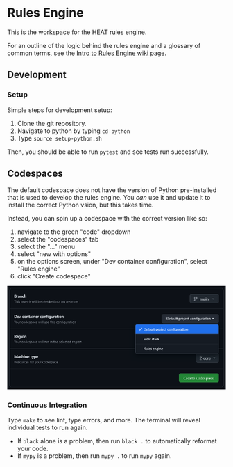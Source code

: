 # Rules Engine
This is the workspace for the HEAT rules engine. 

For an outline of the logic behind the rules engine and a glossary of common terms, see the [Intro to Rules Engine wiki page](https://github.com/codeforboston/home-energy-analysis-tool/wiki/Intro-to-Rules-Engine).

## Development

### Setup
Simple steps for development setup:

1. Clone the git repository.
2. Navigate to python by typing `cd python`
3. Type `source setup-python.sh`

Then, you should be able to run `pytest` and see tests run successfully.


## Codespaces
The default codespace does not have the version of Python pre-installed that is used to develop the rules engine.  You _can_ use it and update it to install the correct Python vsion, but this takes time.  

Instead, you can spin up a codespace with the correct version like so:

1. navigate to the green "code" dropdown
2. select the "codespaces" tab
3. select the "..." menu
4. select "new with options"
5. on the options screen, under "Dev container configuration", select "Rules engine"
6. click "Create codespace"

![codespaces screenshot](docs/codespaces.png)

### Continuous Integration
Type `make` to see lint, type errors, and more.  The terminal will reveal individual tests to run again.  
* If `black` alone is a problem, then run `black .` to automatically reformat your code.
* If `mypy` is a problem, then run `mypy .` to run `mypy` again.